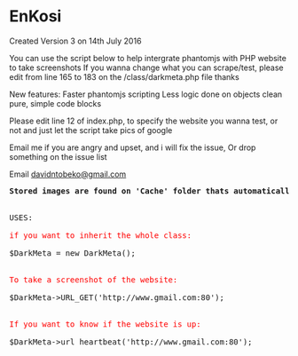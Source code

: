 # EnKosi
Created Version 3 on 14th July 2016

You can use the script below to help intergrate phantomjs with PHP website to take screenshots
If you wanna change what you can scrape/test, please edit from line 165 to 183 on the /class/darkmeta.php file thanks

New features:
Faster phantomjs scripting
Less logic done on objects
clean pure, simple code blocks

Please edit line 12 of index.php, to specify the website you wanna test, or not and just let the script take pics of google

Email me if you are angry and upset, and i will fix the issue,
Or drop something on the issue list

Email
davidntobeko@gmail.com

<pre>
<b>Stored images are found on 'Cache' folder thats automatically generated.</b>
<br>
USES:
<span style="color:red">
if you want to inherit the whole class:
</span>
$DarkMeta = new DarkMeta();

<span style="color:red">
To take a screenshot of the website:
</span>
$DarkMeta->URL_GET('http://www.gmail.com:80');

<span style="color:red">
If you want to know if the website is up:
</span>
$DarkMeta->url_heartbeat('http://www.gmail.com:80');
</pre>
</div>

